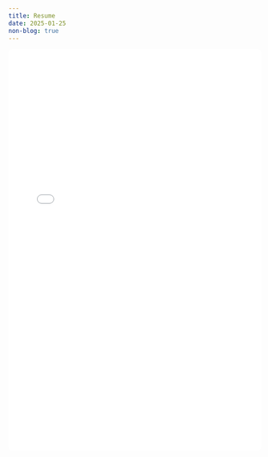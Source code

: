 ```yaml
---
title: Resume
date: 2025-01-25
non-blog: true
---
```

<!-- Nayeem Islam's Resume -->

<iframe 
    src="/files/cv_nayeem_islam.pdf" 
    width="100%" 
    height="800px" 
    type="application/pdf"
    style="border: none; border-radius: 8px; overflow: hidden;"
>
    <p>It appears you don't have a PDF plugin for this browser. You can 
    <a href="/files/cv_nayeem_islam.pdf">click here to download the PDF file.</a></p>
</iframe>

